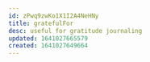 ```yaml
---
id: zPwq9zwKo1X1I2A4NeHNy
title: gratefulFor
desc: useful for gratitude journaling
updated: 1641027665579
created: 1641027649664
---
```



